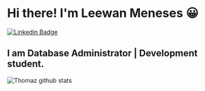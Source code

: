 # Hi there! I'm Leewan Meneses 😀

[![Linkedin Badge](https://img.shields.io/badge/-LinkedIn-blue?style=for-the-badge&logo=Linkedin&logoColor=white&link=https:https://www.linkedin.com/in/leewanmeneses/)](https://www.linkedin.com/in/leewanmeneses/)


## I am Database Administrator | Development student.


![Thomaz github stats](https://github-readme-stats.vercel.app/api?username=l33one)

